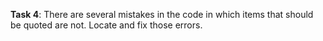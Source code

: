 **Task 4**: There are several mistakes in the code in which items that should be quoted are not. Locate and fix those errors.
